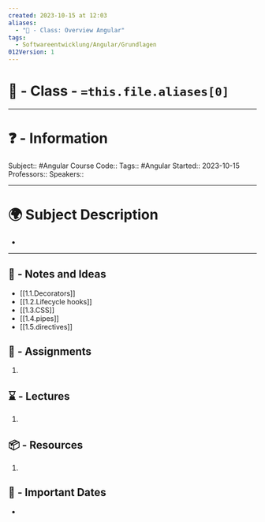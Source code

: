 ```yaml
---
created: 2023-10-15 at 12:03
aliases:
  - "🏫 - Class: Overview Angular"
tags:
  - Softwareentwicklung/Angular/Grundlagen
012Version: 1
---
```


# 📃 - Class - `=this.file.aliases[0]`

---
# ❓ - Information
Subject:: #Angular 
Course Code::
Tags:: #Angular 
Started:: 2023-10-15
Professors::
Speakers::

---
# 🌍 Subject Description
-   
---

## 📜 - Notes and Ideas
- [[1.1.Decorators]]
- [[1.2.Lifecycle hooks]]
- [[1.3.CSS]]
- [[1.4.pipes]]
- [[1.5.directives]]
## 🎯 - Assignments
1. 
## ⌛ - Lectures
1. 
## 📦 - Resources
1. 
## 📅 - Important Dates
- 
